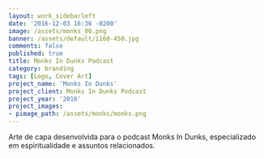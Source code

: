 ```yaml
---
layout: work_sidebarleft
date: '2016-12-03 16:36 -0200'
image: /assets/monks_00.png
banner: /assets/default/1160-450.jpg
comments: false
published: true
title: Monks In Dunks Podcast
category: branding
tags: [Logo, Cover Art]
project_name: 'Monks In Dunks'
project_client: Monks In Dunks Podcast
project_year: '2016'
project_images:
- pimage_path: /assets/monks/monks.png
---
```

Arte de capa desenvolvida para o podcast Monks In Dunks, especializado em espiritualidade e assuntos relacionados.
